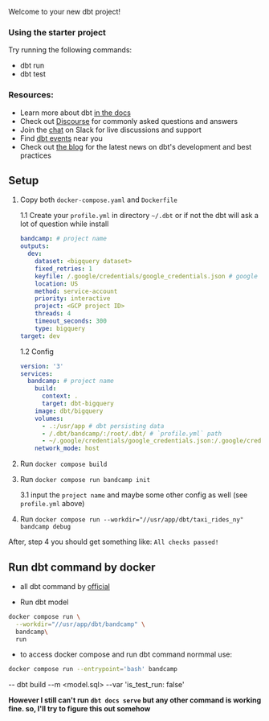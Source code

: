 Welcome to your new dbt project!

### Using the starter project

Try running the following commands:
- dbt run
- dbt test


### Resources:
- Learn more about dbt [in the docs](https://docs.getdbt.com/docs/introduction)
- Check out [Discourse](https://discourse.getdbt.com/) for commonly asked questions and answers
- Join the [chat](https://community.getdbt.com/) on Slack for live discussions and support
- Find [dbt events](https://events.getdbt.com) near you
- Check out [the blog](https://blog.getdbt.com/) for the latest news on dbt's development and best practices





## Setup

1. Copy both `docker-compose.yaml` and `Dockerfile`

    1.1 Create your `profile.yml` in directory `~/.dbt` or if not the dbt will ask a lot of question while install
    ```yml
    bandcamp: # project name
    outputs:
      dev:
        dataset: <bigquery dataset>
        fixed_retries: 1
        keyfile: /.google/credentials/google_credentials.json # google credentials path
        location: US 
        method: service-account
        priority: interactive
        project: <GCP project ID>
        threads: 4
        timeout_seconds: 300
        type: bigquery
    target: dev
    ```

    1.2 Config
    ```yml
    version: '3'
    services:
      bandcamp: # project name
        build:
          context: .
          target: dbt-bigquery
        image: dbt/bigquery
        volumes:
          - .:/usr/app # dbt persisting data
          - /.dbt/bandcamp/:/root/.dbt/ # `profile.yml` path
          - ~/.google/credentials/google_credentials.json:/.google/credentials/google_credentials.json # google credentials path
        network_mode: host
    ```
        
2. Run `docker compose build`

3. Run `docker compose run bandcamp init`

    3.1 input the `project name` and maybe some other config as well (see `profile.yml` above)

4. Run `docker compose run --workdir="//usr/app/dbt/taxi_rides_ny" bandcamp debug`

After, step 4 you should get something like: `All checks passed!`

## Run dbt command by docker

- all dbt command by [official](https://docs.getdbt.com/reference/dbt-commands)

- Run dbt model

```bash
docker compose run \
  --workdir="//usr/app/dbt/bandcamp" \
  bandcamp\
  run
```


- to access docker compose and run dbt command normmal use:

```bash
docker compose run --entrypoint='bash' bandcamp
```

-- dbt build --m <model.sql> --var 'is_test_run: false'

**However I still can't run `dbt docs serve` but any other command is working fine. so, I'll try to figure this out somehow**